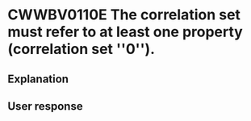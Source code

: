 # CWWBV0110E The correlation set must refer to at least one property (correlation set ''0'').

## Explanation

## User response
